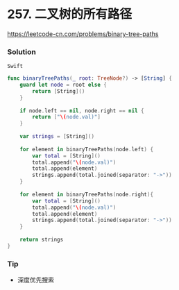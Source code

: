 # 257. 二叉树的所有路径

<https://leetcode-cn.com/problems/binary-tree-paths>



### Solution

`Swift`

```swift
func binaryTreePaths(_ root: TreeNode?) -> [String] {
    guard let node = root else {
        return [String]()
    }
    
    if node.left == nil, node.right == nil {
        return ["\(node.val)"]
    }
    
    var strings = [String]()
    
    for element in binaryTreePaths(node.left) {
        var total = [String]()
        total.append("\(node.val)")
        total.append(element)
        strings.append(total.joined(separator: "->"))
    }
    
    for element in binaryTreePaths(node.right){
        var total = [String]()
        total.append("\(node.val)")
        total.append(element)
        strings.append(total.joined(separator: "->"))
    }
    
    return strings
}

```

### Tip

- 深度优先搜索